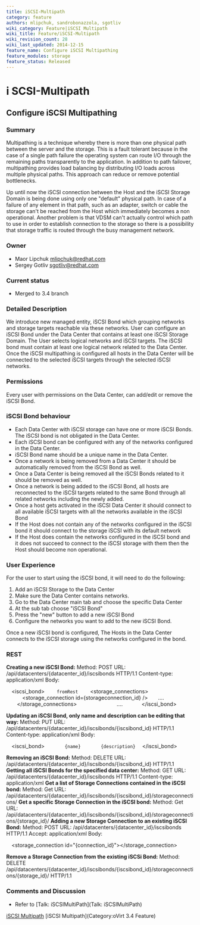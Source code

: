 ```yaml
---
title: iSCSI-Multipath
category: feature
authors: mlipchuk, sandrobonazzola, sgotliv
wiki_category: Feature|iSCSI Multipath
wiki_title: Feature/iSCSI-Multipath
wiki_revision_count: 28
wiki_last_updated: 2014-12-15
feature_name: Configure iSCSI Multipathing
feature_modules: storage
feature_status: Released
---
```


# i SCSI-Multipath

## Configure iSCSI Multipathing

### Summary

Multipathing is a technique whereby there is more than one physical path between the server and the storage. This is a fault tolerant because in the case of a single path failure the operating system can route I/O through the remaining paths transparently to the application. In addition to path failover, multipathing provides load balancing by distributing I/O loads across multiple physical paths. This approach can reduce or remove potential bottlenecks.

Up until now the iSCSI connection between the Host and the iSCSI Storage Domain is being done using only one "default" physical path. In case of a failure of any element in that path, such as an adapter, switch or cable the storage can't be reached from the Host which immediately becomes a non operational. Another problem is that VDSM can't actually control which path to use in order to establish connection to the storage so there is a possibility that storage traffic is routed through the busy management network.

### Owner

*   Maor Lipchuk mlipchuk@redhat.com
*   Sergey Gotliv sgotliv@redhat.com

### Current status

*   Merged to 3.4 branch

### Detailed Description

We introduce new managed entity, iSCSI Bond which grouping networks and storage targets reachable via these networks.
User can configure an iSCSI Bond under the Data Center that contains at least one iSCSI Storage Domain.
The User selects logical networks and iSCSI targets.
The iSCSI bond must contain at least one logical network related to the Data Center.
Once the iSCSI multipathing is configured all hosts in the Data Center will be connected to the selected iSCSI targets through the selected iSCSI networks.

### Permissions

Every user with permissions on the Data Center, can add/edit or remove the iSCSI Bond.

### iSCSI Bond behaviour

*   Each Data Center with iSCSI storage can have one or more iSCSI Bonds. The iSCSI bond is not obligated in the Data Center.
*   Each iSCSI bond can be configured with any of the networks configured in the Data Center.
*   iSCSI Bond name should be a unique name in the Data Center.
*   Once a network is being removed from a Data Center it should be automatically removed from the iSCSI Bond as well.
*   Once a Data Center is being removed all the iSCSI Bonds related to it should be removed as well.
*   Once a network is being added to the iSCSI Bond, all hosts are reconnected to the iSCSI targets related to the same Bond through all related networks including the newly added.
*   Once a host gets activated in the iSCSI Data Center it should connect to all available iSCSI targets with all the networks available in the iSCSI Bond
*   If the Host does not contain any of the networks configured in the iSCSI bond it should connect to the storage iSCSI with its default network
*   If the Host does contain the networks configured in the iSCSI bond and it does not succeed to connect to the iSCSI storage with them then the Host should become non operational.

### User Experience

For the user to start using the iSCSI bond, it will need to do the following:

1.  Add an iSCSI Storage to the Data Center
2.  Make sure the Data Center contains networks.
3.  Go to the Data Center main tab and choose the specific Data Center
4.  At the sub tab choose "iSCSI Bond"
5.  Press the "new" button to add a new iSCSI Bond
6.  Configure the networks you want to add to the new iSCSI Bond.

Once a new iSCSI bond is configured, The Hosts in the Data Center connects to the iSCSI storage using the networks configured in the bond.

### REST

**Creating a new iSCSI Bond:**
Method: POST
URL: /api/datacenters/{datacenter_id}/iscsibonds
HTTP/1.1
Content-type: application/xml
Body:

`  `<iscsi_bond>
`    `<name>`fromRest`</name>
`    `<storage_connections>
`      `<storage_connection id={storageconnection_id} />
            ....
`    `</storage_connections>
`    `<networks>
`      `<network id={network_id} />
            ....
`    `</networks>
`  `</iscsi_bond>

**Updating an iSCSI Bond, only name and description can be editing that way:**
Method: PUT
URL: /api/datacenters/{datacenter_id}/iscsibonds/{iscsibond_id}
HTTP/1.1
Content-type: application/xml
Body:

`  `<iscsi_bond>
`       `<name>`{name}`</name>
`       `<description>`{description}`</description>
`  `</iscsi_bond>

**Removing an iSCSI Bond:**
Method: DELETE
URL: /api/datacenters/{datacenter_id}/iscsibonds/{iscsibond_id}
HTTP/1.1
 **Getting all iSCSI Bonds for the specified data center:**
Method: GET
URL: /api/datacenters/{datacenter_id}/iscsibonds HTTP/1.1
Content-type: application/xml
 **Get a list of Storage Connections contained in the iSCSI bond:**
Method: Get
URL: /api/datacenters/{datacenter_id}/iscsibonds/{iscsibond_id}/storageconnections/
 **Get a specific Storage Connection in the iSCSI bond:**
Method: Get
URL: /api/datacenters/{datacenter_id}/iscsibonds/{iscsibond_id}/storageconnections/{storage_id}/
 **Adding a new Storage Connection to an existing iSCSI Bond:**
Method: POST
URL: /api/datacenters/{datacenter_id}/iscsibonds
HTTP/1.1
Accept: application/xml
Body:

`  `<storage_connection id="{connection_id}"></storage_connection>

**Remove a Storage Connection from the existing iSCSi Bond:**
Method: DELETE
/api/datacenters/{datacenter_id}/iscsibonds/{iscsibond_id}/storageconnections/{storage_id}/
HTTP/1.1

### Comments and Discussion

*   Refer to [Talk: iSCSIMultiPath](Talk: iSCSIMultiPath)

[iSCSI Multipath](Category:Feature) [iSCSI Multipath](Category:oVirt 3.4 Feature)
